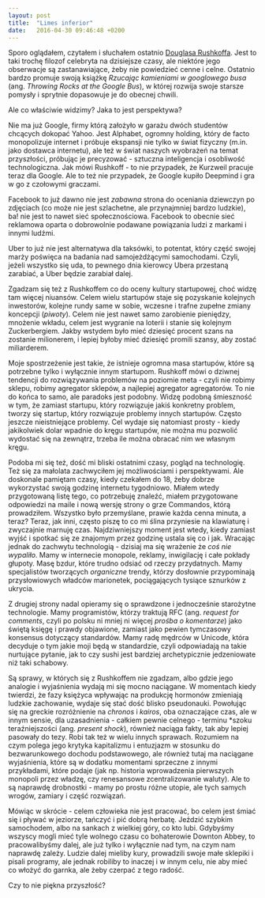 ```yaml
---
layout: post
title:  "Limes inferior"
date:   2016-04-30 09:46:48 +0200
---
```

Sporo oglądałem, czytałem i słuchałem ostatnio [Douglasa Rushkoffa][rushkoff]. Jest to taki trochę filozof celebryta na dzisiejsze czasy, ale niektóre jego obserwacje są zastanawiające, żeby nie powiedzieć cenne i celne.
Ostatnio bardzo promuje swoją książkę *Rzucając kamieniami w googlowego busa* (ang. *Throwing Rocks at the Google Bus*), w której rozwija swoje starsze pomysły i sprytnie dopasowuje je do obecnej chwili.

Ale co właściwie widzimy? Jaka to jest perspektywa?

Nie ma już Google, firmy którą założyło w garażu dwóch studentów chcących dokopać Yahoo. Jest Alphabet, ogromny holding, który de facto monopolizuje internet i próbuje ekspansji nie tylko w świat fizyczny (m.in. jako dostawca internetu), ale też w świat naszych wyobrażeń na temat przyszłości, próbując je precyzować - sztuczna inteligencja i osobliwość technologiczna. Jak mówi Rushkoff - to nie przypadek, że Kurzweil pracuje teraz dla Google. Ale to też nie przypadek, że Google kupiło Deepmind i gra w go z czołowymi graczami.

Facebook to już dawno nie jest *zabawna* strona do oceniania dziewczyn po zdjęciach (co może nie jest szlachetne, ale przynajmniej bardzo ludzkie), ba! nie jest to nawet sieć społecznościowa. Facebook to obecnie sieć reklamowa oparta o dobrowolnie podawane powiązania ludzi z markami i innymi ludźmi.

Uber to już nie jest alternatywa dla taksówki, to potentat, który część swojej marży poświęca na badania nad samojeżdżącymi samochodami. Czyli, jeżeli wszystko się uda, to pewnego dnia kierowcy Ubera przestaną zarabiać, a Uber będzie zarabiał dalej.

Zgadzam się też z Rushkoffem co do oceny kultury startupowej, choć widzę tam więcej niuansów. Celem wielu startupów staje się pozyskanie kolejnych inwestorów, kolejne rundy same w sobie, wczesne i trafne zupełne zmiany koncepcji (*piwoty*). Celem nie jest nawet samo zarobienie pieniędzy, mnożenie wkładu, celem jest wygranie na loterii i stanie się kolejnym Zuckerbergiem. Jakby wstydem było mieć dziesięć procent szans na zostanie milionerem, i lepiej byłoby mieć dziesięć promili szansy, aby zostać miliarderem.

Moje spostrzeżenie jest takie, że istnieje ogromna masa startupów, które są potrzebne tylko i wyłącznie innym startupom. Rushkoff mówi o dziwnej tendencji do rozwiązywania problemów na poziomie meta - czyli nie robimy sklepu, robimy agregator sklepów, a najlepiej agregator agregatorów. To nie do końca to samo, ale paradoks jest podobny. Widzę podobną śmieszność w tym, że zamiast startupu, który rozwiązuje jakiś konkretny problem, tworzy się startup, który rozwiązuje problemy innych startupów. Często jeszcze nieistniejące problemy. Cel wydaje się natomiast prosty - kiedy jakikolwiek dolar wpadnie do kręgu startupów, nie można mu pozwolić wydostać się na zewnątrz, trzeba ile można obracać nim we własnym kręgu.

Podoba mi się też, dość mi bliski ostatnimi czasy, pogląd na technologię. Też się za małolata zachwyciłem jej możliwościami i perspektywami. Ale doskonale pamiętam czasy, kiedy czekałem do 18, żeby dobrze wykorzystać swoją godzinę internetu tygodniowo. Miałem wtedy przygotowaną listę tego, co potrzebuję znaleźć, miałem przygotowane odpowiedzi na maile i nową wersję strony o grze Commandos, którą prowadziłem. Wszystko było przemyślane, prawie każda cenna minuta, a teraz? Teraz, jak inni, często piszę to co mi ślina przyniesie na klawiaturę i zwyczajnie marnuję czas. Najdziwniejszy moment jest wtedy, kiedy zamiast wyjść i spotkać się ze znajomym przez godzinę ustala się co i jak.
Wracając jednak do zachwytu technologią - dzisiaj ma się wrażenie że *coś nie wypaliło*. Mamy w internecie monopole, reklamy, inwigilację i całe pokłady głupoty. Masę bzdur, które trudno odsiać od rzeczy przydatnych. Mamy specjalistów tworzących *organiczne* trendy, którzy dosłownie przypominają przysłowiowych władców marionetek, pociągających tysiące sznurków z ukrycia.

Z drugiej strony nadal opieramy się o sprawdzone i jednocześnie starożytne technologie. Mamy programistów, którzy traktują RFC (ang. *request for comments*, czyli po polsku ni mniej ni więcej *prośba o komentarze*) jako świętą księgę i prawdy objawione, zamiast jako pewien tymczasowy konsensus dotyczący standardów. Mamy radę mędrców w Unicode, która decyduje o tym jakie moji będą w standardzie, czyli odpowiadają na takie nurtujące pytanie, jak to czy sushi jest bardziej archetypicznie jedzeniowate niż taki schabowy.

Są sprawy, w których się z Rushkoffem nie zgadzam, albo gdzie jego analogie i wyjaśnienia wydają mi się mocno naciągane. W momentach kiedy twierdzi, że fazy księżyca wpływając na produkcję hormonów zmieniają ludzkie zachowanie, wydaje się stać dość blisko pseudonauki. Powołując się na greckie rozróżnienie na *chronos* i *kairos*, oba oznaczające czas, ale w innym sensie, dla uzasadnienia - całkiem pewnie celnego - terminu *szoku teraźniejszości (ang. *present shock*), również naciąga fakty, tak aby lepiej pasowały do tezy. Robi tak też w wielu innych sprawach. Rozumiem na czym polega jego krytyka kapitalizmu i entuzjazm w stosunku do bezwarunkowego dochodu podstawowego, ale również tutaj ma naciągane wyjaśnienia, które są w dodatku momentami sprzeczne z innymi przykładami, które podaje (jak np. historia wprowadzenia pierwszych monopoli przez władzę, czy renesansowe zcentralizowanie waluty). Ale to są naprawdę drobnostki - mamy po prostu różne utopie, ale tych samych wrogów, zamiary i część rozwiązań.

Mówiąc w skrócie - celem człowieka nie jest pracować, bo celem jest śmiać się i pływać w jeziorze, tańczyć i pić dobrą herbatę. Jeździć szybkim samochodem, albo na sankach z wielkiej góry, co kto lubi. Gdybyśmy wszyscy mogli mieć tyle wolnego czasu co bohaterowie Downton Abbey, to pracowalibyśmy  dalej, ale już tylko i wyłącznie nad tym, na czym nam naprawdę zależy. Ludzie dalej mieliby kury, prowadzili swoje małe sklepiki i pisali programy, ale jednak robiliby to inaczej i w innym celu, nie aby mieć co włożyć do garnka, ale żeby czerpać z tego radość.

Czy to nie piękna przyszłość?

[rushkoff]: http://www.rushkoff.com